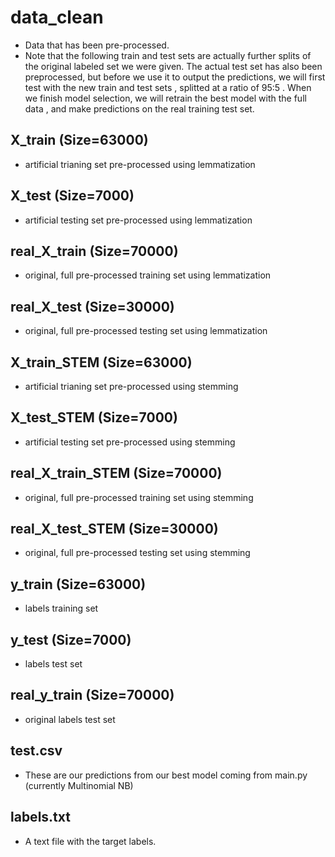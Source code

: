 # data_clean 
- Data that has been pre-processed. 
- Note that the following train and test sets are actually further splits of the original labeled set we were given. 
The actual test set has also been preprocessed, but before we use it to output the predictions, we will first test with 
the new train and test sets , splitted at a ratio of 95:5 . When we finish model selection, we will retrain the best model 
with the full data , and make predictions on the real training test set. 

## X_train (Size=63000)
- artificial trianing set pre-processed using lemmatization 

## X_test (Size=7000) 
- artificial testing set pre-processed using lemmatization 

## real_X_train (Size=70000) 
- original, full pre-processed training set using lemmatization 

## real_X_test (Size=30000) 
- original, full pre-processed testing set using lemmatization  


## X_train_STEM (Size=63000)
- artificial trianing set pre-processed using stemming 

## X_test_STEM (Size=7000) 
- artificial testing set pre-processed using stemming

## real_X_train_STEM (Size=70000) 
- original, full pre-processed training set using stemming

## real_X_test_STEM (Size=30000) 
- original, full pre-processed testing set using stemming


## y_train (Size=63000) 
- labels training set 

## y_test (Size=7000) 
- labels test set 

## real_y_train (Size=70000) 
- original labels test set 


## test.csv 
- These are our predictions from our best model coming from main.py (currently Multinomial NB) 

## labels.txt 
- A text file with the target labels.

